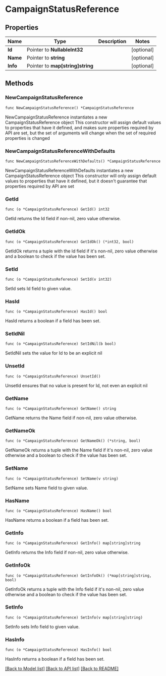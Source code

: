 # CampaignStatusReference

## Properties

Name | Type | Description | Notes
------------ | ------------- | ------------- | -------------
**Id** | Pointer to **NullableInt32** |  | [optional] 
**Name** | Pointer to **string** |  | [optional] 
**Info** | Pointer to **map[string]string** |  | [optional] 

## Methods

### NewCampaignStatusReference

`func NewCampaignStatusReference() *CampaignStatusReference`

NewCampaignStatusReference instantiates a new CampaignStatusReference object
This constructor will assign default values to properties that have it defined,
and makes sure properties required by API are set, but the set of arguments
will change when the set of required properties is changed

### NewCampaignStatusReferenceWithDefaults

`func NewCampaignStatusReferenceWithDefaults() *CampaignStatusReference`

NewCampaignStatusReferenceWithDefaults instantiates a new CampaignStatusReference object
This constructor will only assign default values to properties that have it defined,
but it doesn't guarantee that properties required by API are set

### GetId

`func (o *CampaignStatusReference) GetId() int32`

GetId returns the Id field if non-nil, zero value otherwise.

### GetIdOk

`func (o *CampaignStatusReference) GetIdOk() (*int32, bool)`

GetIdOk returns a tuple with the Id field if it's non-nil, zero value otherwise
and a boolean to check if the value has been set.

### SetId

`func (o *CampaignStatusReference) SetId(v int32)`

SetId sets Id field to given value.

### HasId

`func (o *CampaignStatusReference) HasId() bool`

HasId returns a boolean if a field has been set.

### SetIdNil

`func (o *CampaignStatusReference) SetIdNil(b bool)`

 SetIdNil sets the value for Id to be an explicit nil

### UnsetId
`func (o *CampaignStatusReference) UnsetId()`

UnsetId ensures that no value is present for Id, not even an explicit nil
### GetName

`func (o *CampaignStatusReference) GetName() string`

GetName returns the Name field if non-nil, zero value otherwise.

### GetNameOk

`func (o *CampaignStatusReference) GetNameOk() (*string, bool)`

GetNameOk returns a tuple with the Name field if it's non-nil, zero value otherwise
and a boolean to check if the value has been set.

### SetName

`func (o *CampaignStatusReference) SetName(v string)`

SetName sets Name field to given value.

### HasName

`func (o *CampaignStatusReference) HasName() bool`

HasName returns a boolean if a field has been set.

### GetInfo

`func (o *CampaignStatusReference) GetInfo() map[string]string`

GetInfo returns the Info field if non-nil, zero value otherwise.

### GetInfoOk

`func (o *CampaignStatusReference) GetInfoOk() (*map[string]string, bool)`

GetInfoOk returns a tuple with the Info field if it's non-nil, zero value otherwise
and a boolean to check if the value has been set.

### SetInfo

`func (o *CampaignStatusReference) SetInfo(v map[string]string)`

SetInfo sets Info field to given value.

### HasInfo

`func (o *CampaignStatusReference) HasInfo() bool`

HasInfo returns a boolean if a field has been set.


[[Back to Model list]](../README.md#documentation-for-models) [[Back to API list]](../README.md#documentation-for-api-endpoints) [[Back to README]](../README.md)


